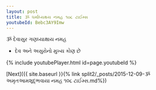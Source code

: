 ```yaml
---
layout: post
title: ૐ ધર્માધ્યક્ષય નમહ ૧૦૮ ટાઈમ્સ
youtubeId: Bebc3AY9Imw
---
```

 
 
 ૐ દેવાસુર ગણધ્યાક્ષાય નમહ  
 
 -  દેવ અને અસુરોનો મુખ્ય કોણ છે 
 
  
 
  
 
 
 
 
 
 


{% include youtubePlayer.html id=page.youtubeId %}
 
[Next]({{ site.baseurl }}{% link  split2/_posts/2015-12-09-ૐ અમૃતઆમશૂદ્ભવાયા નમહ ૧૦૮ ટાઈમ્સ.md%})
 
